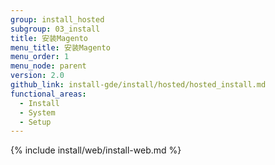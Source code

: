 ```yaml
---
group: install_hosted
subgroup: 03_install
title: 安装Magento
menu_title: 安装Magento
menu_order: 1
menu_node: parent
version: 2.0
github_link: install-gde/install/hosted/hosted_install.md
functional_areas:
  - Install
  - System
  - Setup
---
```


{% include install/web/install-web.md %}

